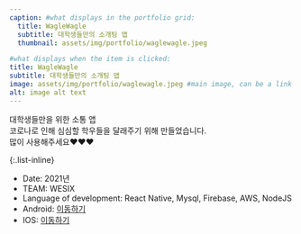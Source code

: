 ```yaml
---
caption: #what displays in the portfolio grid:
  title: WagleWagle
  subtitle: 대학생들만의 소개팅 앱
  thumbnail: assets/img/portfolio/waglewagle.jpeg

#what displays when the item is clicked:
title: WagleWagle
subtitle: 대학생들만의 소개팅 앱
image: assets/img/portfolio/waglewagle.jpeg #main image, can be a link or a file in assets/img/portfolio
alt: image alt text
---
```


대학생들만을 위한 소통 앱  
코로나로 인해 심심할 학우들을 달래주기 위해 만들었습니다.  
많이 사용해주세요❤️❤️❤️

{:.list-inline}

- Date: 2021년
- TEAM: WESIX
- Language of development: React Native, Mysql, Firebase, AWS, NodeJS
- Android: <a href="https://m.apkpure.com/kr/%EC%99%80%EA%B8%80%EC%99%80%EA%B8%80-%EB%82%B4-%EC%86%90-%EC%95%88%EC%9D%98-%EC%9E%91%EC%9D%80-%ED%95%99%EA%B5%90/com.wagleapp">이동하기</a>
- IOS: <a href="https://apps.apple.com/au/app/%EC%99%80%EA%B8%80%EC%99%80%EA%B8%80-%EB%82%B4-%EC%86%90-%EC%95%88%EC%9D%98-%EC%9E%91%EC%9D%80-%ED%95%99%EA%B5%90/id1549452503">이동하기</a>